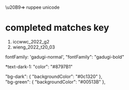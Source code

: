 \u20B9=> ruppee unicode

# completed matches key 
1. iccwwc_2022_g2
2. wieng_2022_t20_03

fontFamily: 'gadugi-normal',
"fontFamily": "gadugi-bold"

*text-dark-1:
    "color": "#8797B1"

"bg-dark": {
    "backgroundColor": "#0c1320"
  },    
"bg-green": {
    "backgroundColor": "#00513B"
  },